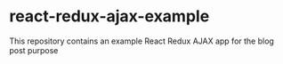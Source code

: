 # react-redux-ajax-example
This repository contains an example React Redux AJAX app for the blog post purpose
